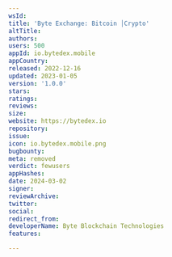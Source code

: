 ```yaml
---
wsId: 
title: 'Byte Exchange: Bitcoin │Crypto'
altTitle: 
authors: 
users: 500
appId: io.bytedex.mobile
appCountry: 
released: 2022-12-16
updated: 2023-01-05
version: '1.0.0'
stars: 
ratings: 
reviews: 
size: 
website: https://bytedex.io
repository: 
issue: 
icon: io.bytedex.mobile.png
bugbounty: 
meta: removed
verdict: fewusers
appHashes: 
date: 2024-03-02
signer: 
reviewArchive: 
twitter: 
social: 
redirect_from: 
developerName: Byte Blockchain Technologies
features: 

---
```


